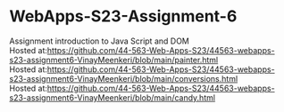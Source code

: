 
# WebApps-S23-Assignment-6
Assignment introduction to Java Script and DOM <br>
Hosted at:https://github.com/44-563-Web-Apps-S23/44563-webapps-s23-assignment6-VinayMeenkeri/blob/main/painter.html<br>
Hosted at:https://github.com/44-563-Web-Apps-S23/44563-webapps-s23-assignment6-VinayMeenkeri/blob/main/conversions.html<br>
Hosted at:https://github.com/44-563-Web-Apps-S23/44563-webapps-s23-assignment6-VinayMeenkeri/blob/main/candy.html
